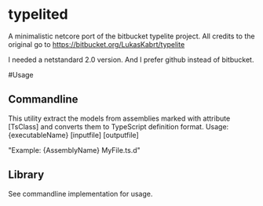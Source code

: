 # typelited
A minimalistic netcore port of the bitbucket typelite project. All credits to the original go to https://bitbucket.org/LukasKabrt/typelite

I needed a netstandard 2.0 version. And I prefer github instead of bitbucket.

#Usage
## Commandline
This utility extract the models from assemblies marked with attribute [TsClass] and converts them to TypeScript definition format. Usage: {executableName} [inputfile] [outputfile]

"Example: {AssemblyName} MyFile.ts.d"
## Library
See commandline implementation for usage.

